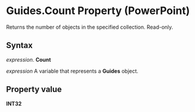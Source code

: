 
# Guides.Count Property (PowerPoint)

Returns the number of objects in the specified collection. Read-only.


## Syntax

 _expression_. **Count**

 _expression_ A variable that represents a **Guides** object.


## Property value

 **INT32**

